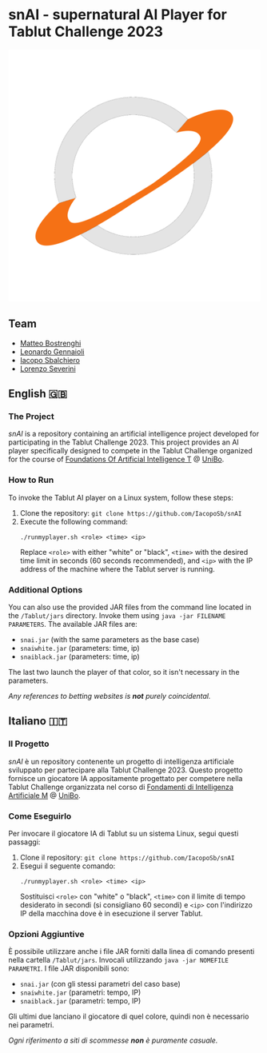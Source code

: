 # snAI - supernatural AI Player for Tablut Challenge 2023
![](snAI.png)
## Team
- [Matteo Bostrenghi](https://github.com/Bostre17)
- [Leonardo Gennaioli](https://github.com/leonardo-gennaioli)
- [Iacopo Sbalchiero](https://github.com/IacopoSb)
- [Lorenzo Severini](https://github.com/lorenzoseverini1) 

## English 🇬🇧

### The Project
*snAI* is a repository containing an artificial intelligence project developed for participating in the Tablut Challenge 2023. This project provides an AI player specifically designed to compete in the Tablut Challenge organized for the course of [Foundations Of Artificial Intelligence T](https://www.unibo.it/en/study/phd-professional-masters-specialisation-schools-and-other-programmes/course-unit-catalogue/course-unit/2023/468002) @ [UniBo](https://www.unibo.it/en).

### How to Run
To invoke the Tablut AI player on a Linux system, follow these steps:
1. Clone the repository: `git clone https://github.com/IacopoSb/snAI`
2. Execute the following command:
   ```
   ./runmyplayer.sh <role> <time> <ip>
   ```
   Replace `<role>` with either "white" or "black", `<time>` with the desired time limit in seconds (60 seconds recommended), and `<ip>` with the IP address of the machine where the Tablut server is running.

### Additional Options
You can also use the provided JAR files from the command line located in the `/Tablut/jars` directory. Invoke them using `java -jar FILENAME PARAMETERS`. The available JAR files are:
- `snai.jar` (with the same parameters as the base case)
- `snaiwhite.jar` (parameters: time, ip)
- `snaiblack.jar` (parameters: time, ip)

The last two launch the player of that color, so it isn't necessary in the parameters.

*Any references to betting websites is **not** purely coincidental.*

## Italiano 🇮🇹

### Il Progetto
*snAI* è un repository contenente un progetto di intelligenza artificiale sviluppato per partecipare alla Tablut Challenge 2023. Questo progetto fornisce un giocatore IA appositamente progettato per competere nella Tablut Challenge organizzata nel corso di [Fondamenti di Intelligenza Artificiale M](https://www.unibo.it/it/studiare/dottorati-master-specializzazioni-e-altra-formazione/insegnamenti/insegnamento/2023/468002) @ [UniBo](https://www.unibo.it/it).

### Come Eseguirlo
Per invocare il giocatore IA di Tablut su un sistema Linux, segui questi passaggi:
1. Clone il repository: `git clone https://github.com/IacopoSb/snAI`
2. Esegui il seguente comando:
   ```
   ./runmyplayer.sh <role> <time> <ip>
   ```
   Sostituisci `<role>` con "white" o "black", `<time>` con il limite di tempo desiderato in secondi (si consigliano 60 secondi) e `<ip>` con l'indirizzo IP della macchina dove è in esecuzione il server Tablut.

### Opzioni Aggiuntive
È possibile utilizzare anche i file JAR forniti dalla linea di comando presenti nella cartella `/Tablut/jars`. Invocali utilizzando `java -jar NOMEFILE PARAMETRI`. I file JAR disponibili sono:
- `snai.jar` (con gli stessi parametri del caso base)
- `snaiwhite.jar` (parametri: tempo, IP)
- `snaiblack.jar` (parametri: tempo, IP)

Gli ultimi due lanciano il giocatore di quel colore, quindi non è necessario nei parametri.

*Ogni riferimento a siti di scommesse **non** è puramente casuale.*